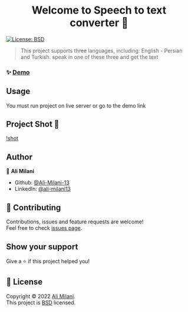 <h1 align="center">Welcome to Speech to text converter 👋</h1>
<p>
  <a href="https://opensource.org/licenses/BSD-3-Clause" target="_blank">
    <img alt="License: BSD" src="https://img.shields.io/badge/License-BSD-yellow.svg" />
  </a>
</p>

> This project supports three languages, including: English - Persian and Turkish. speak in one of these three and get the text
### ✨ [Demo](https://ali-milani-13.github.io/webpack-crypto-website/)


## Usage

You must run project on live server or go to the demo link

## Project Shot 📸


[!shot](https://user-images.githubusercontent.com/101967444/177528900-86f5ed4b-a2de-4ef8-8f08-00d474353db3.mp4)



## Author

👤 **Ali Milani**

* Github: [@Ali-Milani-13](https://github.com/Ali-Milani-13)
* LinkedIn: [@ali-milani13](https://linkedin.com/in/ali-milani13)

## 🤝 Contributing

Contributions, issues and feature requests are welcome!<br />Feel free to check [issues page](https://github.com/Ali-Milani-13/speech-to-text-JS/issues). 

## Show your support

Give a ⭐️ if this project helped you!

## 📝 License

Copyright © 2022 [Ali Milani](https://github.com/Ali-Milani-13).<br />
This project is [BSD](https://opensource.org/licenses/BSD-3-Clause) licensed.

